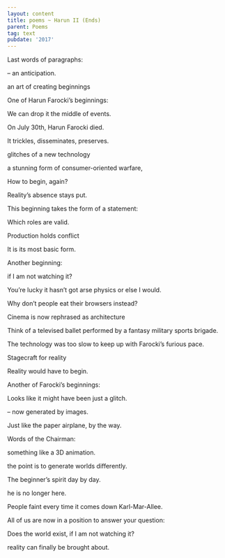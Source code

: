 ```yaml
---
layout: content
title: poems ~ Harun II (Ends)
parent: Poems
tag: text
pubdate: '2017'
---
```

Last words of paragraphs:



– an anticipation.

an art of creating beginnings

One of Harun Farocki’s beginnings:

We can drop it the middle of events.

On July 30th, Harun Farocki died.

It trickles, disseminates, preserves.

glitches of a new technology

a stunning form of consumer-oriented warfare,

How to begin, again?

Reality’s absence stays put.

This beginning takes the form of a statement:

Which roles are valid.

Production holds conflict

It is its most basic form.

Another beginning:

if I am not watching it?

You’re lucky it hasn’t got arse physics or else I would.

Why don’t people eat their browsers instead?

Cinema is now rephrased as architecture

Think of a televised ballet performed by a fantasy military sports brigade.

The technology was too slow to keep up with Farocki’s furious pace.

Stagecraft for reality

Reality would have to begin.

Another of Farocki’s beginnings:

Looks like it might have been just a glitch.

– now generated by images.

Just like the paper airplane, by the way.

Words of the Chairman:

something like a 3D animation.

the point is to generate worlds differently.

The beginner’s spirit day by day.

he is no longer here.

People faint every time it comes down Karl-Mar-Allee.

All of us are now in a position to answer your question:

Does the world exist, if I am not watching it?

reality can finally be brought about.
